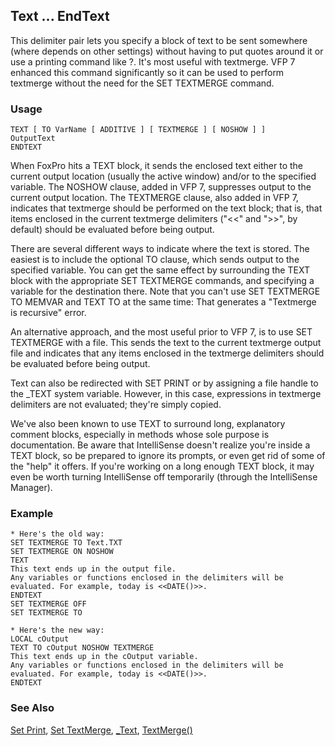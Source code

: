 ## Text ... EndText

This delimiter pair lets you specify a block of text to be sent somewhere (where depends on other settings) without having to put quotes around it or use a printing command like ?. It's most useful with textmerge. VFP 7 enhanced this command significantly so it can be used to perform textmerge without the need for the SET TEXTMERGE command.

### Usage

```foxpro
TEXT [ TO VarName [ ADDITIVE ] [ TEXTMERGE ] [ NOSHOW ] ]
OutputText
ENDTEXT
```

When FoxPro hits a TEXT block, it sends the enclosed text either to the current output location (usually the active window) and/or to the specified variable. The NOSHOW clause, added in VFP 7, suppresses output to the current output location. The TEXTMERGE clause, also added in VFP 7, indicates that textmerge should be performed on the text block; that is, that items enclosed in the current textmerge delimiters ("&lt;&lt;" and "&gt;&gt;", by default) should be evaluated before being output.

There are several different ways to indicate where the text is stored. The easiest is to include the optional TO clause, which sends output to the specified variable. You can get the same effect by surrounding the TEXT block with the appropriate SET TEXTMERGE commands, and specifying a variable for the destination there. Note that you can't use SET TEXTMERGE TO MEMVAR and TEXT TO at the same time: That generates a "Textmerge is recursive" error.

An alternative approach, and the most useful prior to VFP 7, is to use SET TEXTMERGE with a file. This sends the text to the current textmerge output file and indicates that any items enclosed in the textmerge delimiters should be evaluated before being output.

Text can also be redirected with SET PRINT or by assigning a file handle to the _TEXT system variable. However, in this case, expressions in textmerge delimiters are not evaluated; they're simply copied.

We've also been known to use TEXT to surround long, explanatory comment blocks, especially in methods whose sole purpose is documentation. Be aware that IntelliSense doesn't realize you're inside a TEXT block, so be prepared to ignore its prompts, or even get rid of some of the "help" it offers. If you're working on a long enough TEXT block, it may even be worth turning IntelliSense off temporarily (through the IntelliSense Manager).

### Example

```foxpro
* Here's the old way:
SET TEXTMERGE TO Text.TXT
SET TEXTMERGE ON NOSHOW
TEXT
This text ends up in the output file.
Any variables or functions enclosed in the delimiters will be
evaluated. For example, today is <<DATE()>>.
ENDTEXT
SET TEXTMERGE OFF
SET TEXTMERGE TO

* Here's the new way:
LOCAL cOutput
TEXT TO cOutput NOSHOW TEXTMERGE
This text ends up in the cOutput variable.
Any variables or functions enclosed in the delimiters will be
evaluated. For example, today is <<DATE()>>.
ENDTEXT
```
### See Also

[Set Print](s4g146.md), [Set TextMerge](s4g161.md), [_Text](s4g161.md), [TextMerge()](s4g161.md)